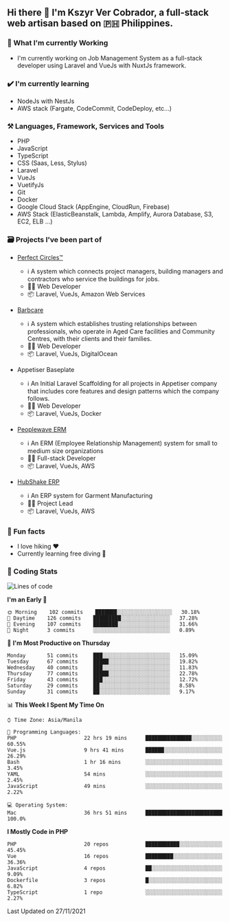 ## Hi there 👋 I'm Kszyr Ver Cobrador, a full-stack web artisan based on 🇵🇭 Philippines.

### 🚀 What I'm currently Working

- I'm currently working on Job Management System as a full-stack developer using Laravel and VueJs with NuxtJs framework.

### ✔️ I'm currently learning

- NodeJs with NestJs
- AWS stack (Fargate, CodeCommit, CodeDeploy, etc...)

### ⚒️ Languages, Framework, Services and Tools
- PHP
- JavaScript
- TypeScript
- CSS (Saas, Less, Stylus)
- Laravel
- VueJs
- VuetifyJs
- Git
- Docker
- Google Cloud Stack (AppEngine, CloudRun, Firebase)
- AWS Stack (ElasticBeanstalk, Lambda, Amplify, Aurora Database, S3, EC2, ELB ...)


### 🗃 Projects I've been part of

- <a href="https://perfectcircles.com.au/" target="_blank">Perfect Circles™</a>

  - ℹ️ A system which connects project managers, building managers and contractors who service the buildings for jobs.
  - 👨‍💻 Web Developer
  - 📦 Laravel, VueJs, Amazon Web Services

- <a href="https://appetiser.com.au/portfolio/barbcare" target="_blank">Barbcare</a>

  - ℹ️ A system which establishes trusting relationships between professionals, who operate in Aged Care facilities and Community Centres, with their clients and their families.
  - 👨‍💻 Web Developer
  - 📦 Laravel, VueJs, DigitalOcean

- Appetiser Baseplate

  - ℹ️ An Initial Laravel Scaffolding for all projects in Appetiser company that includes core features and design patterns which the company follows.
  - 👨‍💻 Web Developer
  - 📦 Laravel, VueJs, Docker

- <a href="https://peoplewave.co" target="_blank">Peoplewave ERM</a>

  - ℹ️ An ERM (Employee Relationship Management) system for small to medium size organizations
  - 👨‍💻 Full-stack Developer
  - 📦 Laravel, VueJs, AWS

- <a href="https://www.posbang.com/garment-erp" target="_blank">HubShake ERP</a>

  - ℹ️ An ERP system for Garment Manufacturing
  - 👨‍💻 Project Lead
  - 📦 Laravel, VueJs, AWS

### 🌴 Fun facts

- I love hiking ❤️
- Currently learning free diving 🥽

### 🌟 Coding Stats

<!-- WakaTime Stats -->

<!--START_SECTION:waka-->
![Lines of code](https://img.shields.io/badge/From%20Hello%20World%20I%27ve%20Written-550606%20lines%20of%20code-blue)

**I'm an Early 🐤** 

```text
🌞 Morning    102 commits    ███████░░░░░░░░░░░░░░░░░░   30.18% 
🌆 Daytime    126 commits    █████████░░░░░░░░░░░░░░░░   37.28% 
🌃 Evening    107 commits    ████████░░░░░░░░░░░░░░░░░   31.66% 
🌙 Night      3 commits      ░░░░░░░░░░░░░░░░░░░░░░░░░   0.89%

```
📅 **I'm Most Productive on Thursday** 

```text
Monday       51 commits     ███░░░░░░░░░░░░░░░░░░░░░░   15.09% 
Tuesday      67 commits     █████░░░░░░░░░░░░░░░░░░░░   19.82% 
Wednesday    40 commits     ███░░░░░░░░░░░░░░░░░░░░░░   11.83% 
Thursday     77 commits     █████░░░░░░░░░░░░░░░░░░░░   22.78% 
Friday       43 commits     ███░░░░░░░░░░░░░░░░░░░░░░   12.72% 
Saturday     29 commits     ██░░░░░░░░░░░░░░░░░░░░░░░   8.58% 
Sunday       31 commits     ██░░░░░░░░░░░░░░░░░░░░░░░   9.17%

```


📊 **This Week I Spent My Time On** 

```text
⌚︎ Time Zone: Asia/Manila

💬 Programming Languages: 
PHP                      22 hrs 19 mins      ███████████████░░░░░░░░░░   60.55% 
Vue.js                   9 hrs 41 mins       ██████░░░░░░░░░░░░░░░░░░░   26.29% 
Bash                     1 hr 16 mins        ░░░░░░░░░░░░░░░░░░░░░░░░░   3.45% 
YAML                     54 mins             ░░░░░░░░░░░░░░░░░░░░░░░░░   2.45% 
JavaScript               49 mins             ░░░░░░░░░░░░░░░░░░░░░░░░░   2.22%

💻 Operating System: 
Mac                      36 hrs 51 mins      █████████████████████████   100.0%

```

**I Mostly Code in PHP** 

```text
PHP                      20 repos            ███████████░░░░░░░░░░░░░░   45.45% 
Vue                      16 repos            █████████░░░░░░░░░░░░░░░░   36.36% 
JavaScript               4 repos             ██░░░░░░░░░░░░░░░░░░░░░░░   9.09% 
Dockerfile               3 repos             █░░░░░░░░░░░░░░░░░░░░░░░░   6.82% 
TypeScript               1 repo              ░░░░░░░░░░░░░░░░░░░░░░░░░   2.27%

```



 Last Updated on 27/11/2021
<!--END_SECTION:waka-->
